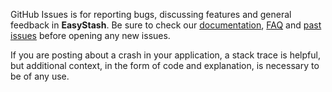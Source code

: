 GitHub Issues is for reporting bugs, discussing features and general feedback in **EasyStash**. Be sure to check our [documentation](http://cocoadocs.org/docsets/EasyStash), [FAQ](https://github.com/onmyway133/EasyStash/wiki/FAQ) and [past issues](https://github.com/onmyway133/EasyStash/issues?state=closed) before opening any new issues.

If you are posting about a crash in your application, a stack trace is helpful, but additional context, in the form of code and explanation, is necessary to be of any use.
